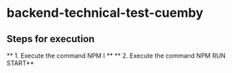 # backend-technical-test-cuemby
## Steps for execution
** 1. Execute the command NPM I  **
** 2. Execute the command NPM RUN START**
